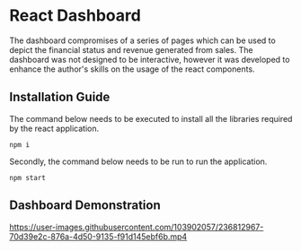 # React Dashboard

The dashboard compromises of a series of pages which can be used to depict the financial status and revenue generated from sales. The dashboard was not designed to be interactive, however it was developed to enhance the author's skills on the usage of the react components.

## Installation Guide 

The command below needs to be executed to install all the libraries required by the react application.

```node
npm i
```

Secondly, the command below needs to be run to run the application.

```node
npm start
```

## Dashboard Demonstration 

https://user-images.githubusercontent.com/103902057/236812967-70d39e2c-876a-4d50-9135-f91d145ebf6b.mp4

